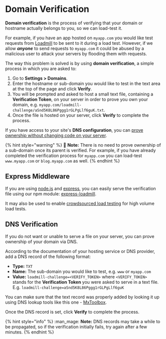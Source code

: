 # Domain Verification

**Domain verification** is the process of verifying that your domain or hostname actually belongs to you, so we can load-test it.

For example, if you have an app hosted on `myapp.com` you would like test requests from [Loadmill](https://www.loadmill.com) to be sent to it during a load test. However, if we allow _**anyone**_ to send requests to `myapp.com` it could be abused by a malicious user to attack your servers by flooding them with requests.

The way this problem is solved is by using **domain verification**, a simple process in which you are asked to:

1. Go to **Settings > Domains**.
2. Enter the hostname or sub-domain you would like to test in the text area at the top of the page and click **Verify**.
3. You will be prompted and asked to host a small text file, containing a **Verification Token**, on your server in order to prove you own your domain, e.g. `myapp.com/loadmill-challenge/aSnd5K8L86Pggg1rGLPgLlf6guK.txt`.
4. Once the file is hosted on your server, click **Verify** to complete the process.

If you have access to your site's **DNS configuration**, you can [prove ownership without changing code on your server](domain-verification.md#dns-verification).

{% hint style="warning" %}
:brain: **Note:** There is no need to prove ownership of a sub-domain once its parent is verified. For example, if you have already completed the verification process for `myapp.com` you can load-test `www.myapp.com` or `blog.myapp.com` as well.
{% endhint %}

## Express Middleware

If you are using [node.js](https://nodejs.org) and [express](https://expressjs.com), you can easily serve the verification file using our npm module: [express-loadmill](https://www.npmjs.com/package/express-loadmill).

It may also be used to enable [crowdsourced load testing](testing-with-cors.md) for high volume load tests.

## DNS Verification

If you do not want or unable to serve a file on your server, you can prove ownership of your domain via DNS.

According to the documentation of your hosting service or DNS provider, add a DNS record of the following format:

* **Type:** `TXT`
* **Name:** The sub-domain you would like to test, e.g. `www` or `myapp.com`
* **Value:** `loadmill-challenge=<VERIFY_TOKEN>` where `<VERIFY_TOKEN>` stands for the **Verification Token** you were asked to serve in a text file. E.g. `loadmill-challenge=aSnd5K8L86Pggg1rGLPgLlf6guK`

You can make sure that the text record was properly added by looking it up using DNS lookup tools like this one - [MxToolbox](https://mxtoolbox.com/TXTLookup.aspx).

Once the DNS record is set, click **Verify** to complete the process.

{% hint style="info" %}
:man\_mage: **Note:** DNS records may take a while to be propagated, so if the verification initially fails, try again after a few minutes.
{% endhint %}
